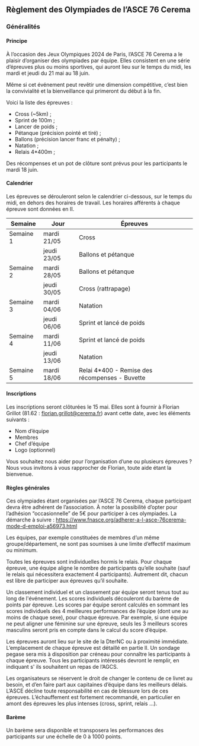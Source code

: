 ## Règlement des Olympiades de l’ASCE 76 Cerema 

### Généralités

#### Principe

À l’occasion des Jeux Olympiques 2024 de Paris, l’ASCE 76 Cerema a le plaisir d’organiser des olympiades par équipe. Elles consistent en une série d’épreuves plus ou moins sportives, qui auront lieu sur le temps du midi, les mardi et jeudi du 21 mai au 18  juin.

Même si cet événement peut revêtir une dimension compétitive, c’est bien la convivialité et la bienveillance qui primeront du début à la fin. 

Voici la liste des épreuves : 
* Cross (~5km) ;
* Sprint de 100m ;
* Lancer de poids ;
* Pétanque (précision pointé et tiré) ;
* Ballons (précision lancer franc et pénalty) ;
* Natation ;
* Relais 4*400m ;

Des récompenses et un pot de clôture sont prévus pour les participants le mardi 18 juin.

#### Calendrier

Les épreuves se dérouleront selon le calendrier ci-dessous, sur le temps du midi, en dehors des horaires de travail. Les horaires afférents à chaque épreuve sont données en II. 

| Semaine | Jour | Épreuves |
| --- | --- | --- |
| Semaine 1 | mardi 21/05 | Cross | 
| | jeudi 23/05 | Ballons et pétanque |
| Semaine 2 | mardi 28/05 | Ballons et pétanque |
| | jeudi 30/05 | Cross (rattrapage) |
| Semaine 3 | mardi 04/06 | Natation |
| | jeudi 06/06 | Sprint et lancé de poids |
| Semaine 4 | mardi 11/06 | Sprint et lancé de poids |
| | jeudi 13/06 | Natation |
| Semaine 5 | mardi 18/06 | Relai 4*400 - Remise des récompenses - Buvette |


#### Inscriptions

Les inscriptions seront clôturées le 15 mai. Elles sont à fournir à Florian Grillot (81.62 : florian.grillot@cerema.fr) avant cette date, avec les éléments suivants : 
* Nom d’équipe 
* Membres 
* Chef d’équipe 
* Logo (optionnel)

Vous souhaitez nous aider pour l’organisation d’une ou plusieurs épreuves ? Nous vous invitons à vous rapprocher de Florian, toute aide étant la bienvenue.

#### Règles générales

Ces olympiades étant organisées par l’ASCE 76 Cerema, chaque participant devra  être adhérent de l’association. À noter la possibilité d’opter pour l’adhésion “occasionnelle” de 5€ pour participer à ces olympiades. La démarche à suivre : 
https://www.fnasce.org/adherer-a-l-asce-76cerema-mode-d-emploi-a56973.html

Les équipes, par exemple constituées de membres d’un même groupe/département, ne sont pas soumises à une limite d’effectif maximum ou minimum.

Toutes les épreuves sont individuelles hormis le relais. Pour chaque épreuve, une équipe aligne le nombre de participants qu’elle souhaite (sauf le relais qui nécessitera exactement 4 participants). Autrement dit, chacun est libre de participer aux épreuves qu’il souhaite.

Un classement individuel et un classement par équipe seront tenus tout au long de l'événement. 
Les scores individuels découleront du barème de points par épreuve.  Les scores par équipe seront calculés en sommant les scores individuels des 4 meilleures performances de l’équipe (dont une au moins de chaque sexe), pour chaque épreuve.  Par exemple, si une équipe ne peut aligner une féminine sur une épreuve, seuls les 3 meilleurs scores masculins seront pris en compte dans le calcul du score d’équipe. 

Les épreuves auront lieu sur le site de la DterNC ou à proximité immédiate. L’emplacement de chaque épreuve est détaillé en partie II.
Un sondage pegase sera mis à disposition par créneau pour connaître les participants à chaque épreuve. Tous les participants intéressés devront le remplir, en indiquant s' ils souhaitent un repas de l’AGCS.

Les organisateurs se réservent le droit de changer le contenu de ce livret au besoin, et d’en faire part aux capitaines d’équipe dans les meilleurs délais.
L’ASCE décline toute responsabilité en cas de blessure lors de ces épreuves. L’échauffement est fortement recommandé, en particulier en amont des épreuves les plus intenses (cross, sprint, relais …).

#### Barème

Un barème sera disponible et transposera les performances des participants sur une échelle de 0 à 1000 points.